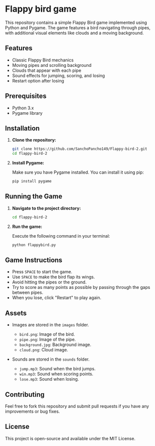 # Flappy bird game

This repository contains a simple Flappy Bird game implemented using Python and Pygame. The game features a bird navigating through pipes, with additional visual elements like clouds and a moving background.

## Features

- Classic Flappy Bird mechanics
- Moving pipes and scrolling background
- Clouds that appear with each pipe
- Sound effects for jumping, scoring, and losing
- Restart option after losing

## Prerequisites

- Python 3.x
- Pygame library

## Installation

1. **Clone the repository:**

   ```bash
   git clone https://github.com/SanchoPancho149/Flappy-bird-2.git
   cd flappy-bird-2
   ```

2. **Install Pygame:**

   Make sure you have Pygame installed. You can install it using pip:

   ```bash
   pip install pygame
   ```

## Running the Game

1. **Navigate to the project directory:**

   ```bash
   cd flappy-bird-2
   ```

2. **Run the game:**

   Execute the following command in your terminal:

   ```bash
   python flappybird.py
   ```

## Game Instructions

- Press `SPACE` to start the game.
- Use `SPACE` to make the bird flap its wings.
- Avoid hitting the pipes or the ground.
- Try to score as many points as possible by passing through the gaps between pipes.
- When you lose, click "Restart" to play again.

## Assets

- Images are stored in the `images` folder.
  - `bird.png`: Image of the bird.
  - `pipe.png`: Image of the pipe.
  - `background.jpg`: Background image.
  - `cloud.png`: Cloud image.

- Sounds are stored in the `sounds` folder.
  - `jump.mp3`: Sound when the bird jumps.
  - `win.mp3`: Sound when scoring points.
  - `lose.mp3`: Sound when losing.

## Contributing

Feel free to fork this repository and submit pull requests if you have any improvements or bug fixes.

## License

This project is open-source and available under the MIT License.